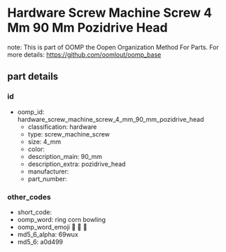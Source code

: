 # Hardware Screw Machine Screw 4 Mm 90 Mm Pozidrive Head  

note: This is part of OOMP the Oopen Organization Method For Parts. For more details: https://github.com/oomlout/oomp_base

##  part details





### id
* oomp_id: hardware_screw_machine_screw_4_mm_90_mm_pozidrive_head
  * classification: hardware
  * type: screw_machine_screw
  * size: 4_mm
  * color: 
  * description_main: 90_mm
  * description_extra: pozidrive_head
  * manufacturer: 
  * part_number: 

### other_codes
* short_code: 
* oomp_word: ring corn bowling
* oomp_word_emoji :ring: :corn: :bowling:
* md5_6_alpha: 69wux
* md5_6: a0d499